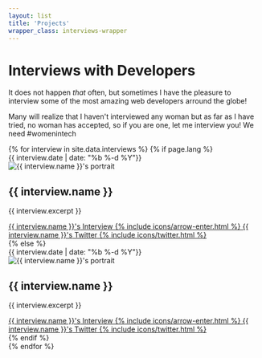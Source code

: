 ```yaml
---
layout: list
title: 'Projects'
wrapper_class: interviews-wrapper
---
```


<h1 class="main__title">Interviews with Developers</h1>

<p class="main__text">It does not happen <em>that</em> often, but sometimes I have the pleasure to interview some of the most amazing web developers arround the globe!</p>

<p class="main__text">Many will realize that I haven't interviewed any woman but as far as I have tried, no woman has accepted, so if you are one, let me interview you! We need #womenintech</p>

<section class="articles-list">
    {% for interview in site.data.interviews %}
        {% if page.lang %}
                <article class="article" lang="{{ page.lang }}">
                    <div class="article__item">
                        <time class="article__time" datetime="{{ interview.date | date: '%F' }}">{{ interview.date | date: "%b %-d %Y"}}</time>
                        <div class="article__data">
                            <img class="portrait" src="{{ interview.portrait }}" alt="{{ interview.name }}'s portrait" />
                            <div>
                                <h2 class="article__subtitle">{{ interview.name }}</h2>
                                <p class="article__description">{{ interview.excerpt }}</p>
                            </div>
                        </div>
                        <div class="article__links">
                            <a class="btn btn--fill" href="/projects/interviews/{{ interview.url }}" hreflang="{{ page.lang }}">
                                <span class="btn__text"><span class="u-visually-hidden">{{ interview.name }}'s</span> Interview</span>
                                {% include icons/arrow-enter.html %}
                            </a>
                            <a class="btn btn--fill" href="{{ interview.twitter }}" target="_blank" rel="noopener noreferrer" hreflang="{{ page.lang }}">
                                <span class="btn__text"><span class="u-visually-hidden">{{ interview.name }}'s</span> Twitter</span>
                                {% include icons/twitter.html %}
                            </a>
                        </div>
                    </div>
            {% else %}
                <article class="article">
                    <div class="article__item">
                        <time class="article__time" datetime="{{ interview.date | date: '%F' }}">{{ interview.date | date: "%b %-d %Y"}}</time>
                        <div class="article__data">
                            <img class="portrait" src="{{ interview.portrait }}" alt="{{ interview.name }}'s portrait" />
                            <div>
                                <h2 class="article__subtitle">{{ interview.name }}</h2>
                                <p class="article__description">{{ interview.excerpt }}</p>
                            </div>
                        </div>
                        <div class="article__links">
                            <a class="btn btn--fill" href="/projects/interviews/{{ interview.url }}">
                                <span class="btn__text"><span class="u-visually-hidden">{{ interview.name }}'s</span> Interview</span>
                                {% include icons/arrow-enter.html %}
                            </a>
                            <a class="btn btn--fill" href="{{ interview.twitter }}" target="_blank" rel="noopener noreferrer">
                                <span class="btn__text"><span class="u-visually-hidden">{{ interview.name }}'s</span> Twitter</span>
                                {% include icons/twitter.html %}
                            </a>
                        </div>
                    </div>
            {% endif %}
                </article>
    {% endfor %}
</section>
